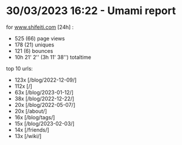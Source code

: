 # 30/03/2023 16:22 - Umami report
for www.shifeiti.com [24h] :

 - 525 (66) page views
 - 178 (21) uniques
 - 121 (6) bounces
 - 10h 21' 2'' (3h 11' 38'') totaltime


top 10 urls:
 - 123x [/blog/2022-12-09/]
 - 112x [/]
 - 63x [/blog/2023-01-12/]
 - 38x [/blog/2022-12-22/]
 - 20x [/blog/2022-05-07/]
 - 20x [/about/]
 - 16x [/blog/tags/]
 - 15x [/blog/2023-02-03/]
 - 14x [/friends/]
 - 13x [/wiki/]


